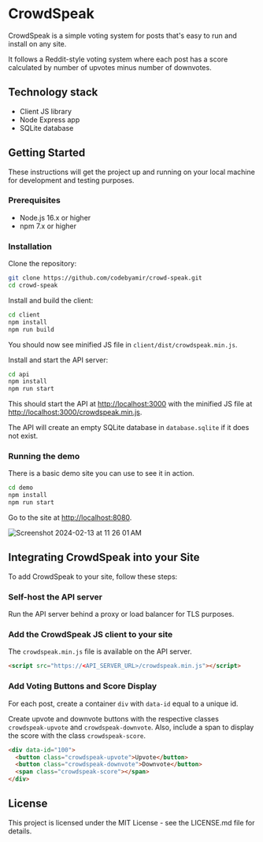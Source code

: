 # CrowdSpeak

CrowdSpeak is a simple voting system for posts that's easy to run and install on any site.  

It follows a Reddit-style voting system where each post has a score calculated by number of upvotes minus number of downvotes. 


## Technology stack
- Client JS library
- Node Express app
- SQLite database

## Getting Started

These instructions will get the project up and running on your local machine for development and testing purposes.

### Prerequisites

- Node.js 16.x or higher
- npm 7.x or higher

### Installation

Clone the repository:

```bash
git clone https://github.com/codebyamir/crowd-speak.git
cd crowd-speak
```

Install and build the client:

```bash
cd client
npm install
npm run build
```
You should now see minified JS file in `client/dist/crowdspeak.min.js`.


Install and start the API server:

```bash
cd api
npm install
npm run start
```

This should start the API at [http://localhost:3000](http://localhost:3000) with the minified JS file at [http://localhost:3000/crowdspeak.min.js](http://localhost:3000/crowdspeak.min.js).

The API will create an empty SQLite database in `database.sqlite` if it does not exist.  


### Running the demo 

There is a basic demo site you can use to see it in action.

```bash
cd demo
npm install
npm run start
```

Go to the site at [http://localhost:8080](http://localhost:8080).

![Screenshot 2024-02-13 at 11 26 01 AM](https://github.com/codebyamir/crowd-speak/assets/54147931/4abb5171-e960-4cc1-8e38-b7a1a9bbcf2a)


## Integrating CrowdSpeak into your Site

To add CrowdSpeak to your site, follow these steps:

### Self-host the API server 
Run the API server behind a proxy or load balancer for TLS purposes.

### Add the CrowdSpeak JS client to your site

The `crowdspeak.min.js` file is available on the API server.

```html
<script src="https://<API_SERVER_URL>/crowdspeak.min.js"></script>
```

### Add Voting Buttons and Score Display

For each post, create a container `div` with `data-id` equal to a unique id.

Create upvote and downvote buttons with the respective classes `crowdspeak-upvote` and `crowdspeak-downvote`. Also, include a span to display the score with the class `crowdspeak-score`.

```html
<div data-id="100">
  <button class="crowdspeak-upvote">Upvote</button>
  <button class="crowdspeak-downvote">Downvote</button>
  <span class="crowdspeak-score"></span>
</div>
```

## License
This project is licensed under the MIT License - see the LICENSE.md file for details.
